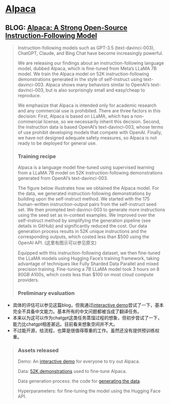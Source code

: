 # [Alpaca](https://github.com/tatsu-lab/stanford_alpaca)

## BLOG: [Alpaca: A Strong Open-Source Instruction-Following Model](https://crfm.stanford.edu/2023/03/13/alpaca.html)
> Instruction-following models such as GPT-3.5 (text-davinci-003), ChatGPT, Claude, and Bing Chat have become increasingly powerful.
>
> We are releasing our findings about an instruction-following language model, dubbed Alpaca, which is fine-tuned from Meta’s LLaMA 7B model. We train the Alpaca model on 52K instruction-following demonstrations generated in the style of self-instruct using text-davinci-003. Alpaca shows many behaviors similar to OpenAI’s text-davinci-003, but is also surprisingly small and easy/cheap to reproduce.
>
> We emphasize that Alpaca is intended only for academic research and any commercial use is prohibited. There are three factors in this decision: First, Alpaca is based on LLaMA, which has a non-commercial license, so we necessarily inherit this decision. Second, the instruction data is based OpenAI’s text-davinci-003, whose terms of use prohibit developing models that compete with OpenAI. Finally, we have not designed adequate safety measures, so Alpaca is not ready to be deployed for general use.
>
> ### Training recipe
>
> Alpaca is a language model fine-tuned using supervised learning from a LLaMA 7B model on 52K instruction-following demonstrations generated from OpenAI’s text-davinci-003.
>
> The figure below illustrates how we obtained the Alpaca model. For the data, we generated instruction-following demonstrations by building upon the self-instruct method. We started with the 175 human-written instruction-output pairs from the self-instruct seed set. We then prompted text-davinci-003 to generate more instructions using the seed set as in-context examples. We improved over the self-instruct method by simplifying the generation pipeline (see details in GitHub) and significantly reduced the cost. Our data generation process results in 52K unique instructions and the corresponding outputs, which costed less than $500 using the OpenAI API. (这里有图示可以参见原文)
>
> Equipped with this instruction-following dataset, we then fine-tuned the LLaMA models using Hugging Face’s training framework, taking advantage of techniques like Fully Sharded Data Parallel and mixed precision training. Fine-tuning a 7B LLaMA model took 3 hours on 8 80GB A100s, which costs less than $100 on most cloud compute providers.
>
> ### Preliminary evaluation
>
* 具体的评估可以参见这篇blog，但我通过[interactive demo](https://crfm.stanford.edu/alpaca/)尝试了一下，基本完全不具备中文能力。基本所有的中文问题都被当成了翻译任务。
* 本来以为这可以作为chatgpt这类任务蒸馏过程的想象，但初步尝试了一下，能力比chatgpt相差甚远。目前看来想象空间并不大。
* 不过能开源，给流程，也算是很值得尊重的工作。虽然还没有提供预训练权重。

> ### Assets released
>
> Demo: An [interactive demo](https://crfm.stanford.edu/alpaca/) for everyone to try out Alpaca.
> 
> Data: [52K demonstrations](https://github.com/tatsu-lab/stanford_alpaca#data-release) used to fine-tune Alpaca.
> 
> Data generation process: the code for [generating the data](https://github.com/tatsu-lab/stanford_alpaca#data-generation-process).
> 
> Hyperparameters: for fine-tuning the model using the Hugging Face API.